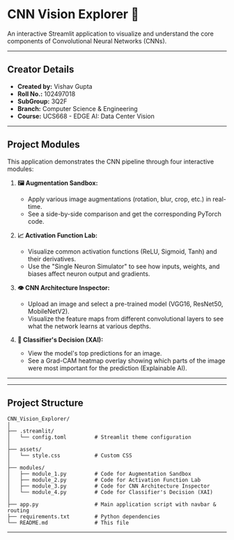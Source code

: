 # CNN Vision Explorer 🧠

An interactive Streamlit application to visualize and understand the core components of Convolutional Neural Networks (CNNs).

---

## **Creator Details**

* **Created by:** Vishav Gupta
* **Roll No.:** 102497018
* **SubGroup:** 3Q2F
* **Branch:** Computer Science & Engineering
* **Course:** UCS668 - EDGE AI: Data Center Vision

---

## **Project Modules**

This application demonstrates the CNN pipeline through four interactive modules:

1.  **🖼️ Augmentation Sandbox:**
    * Apply various image augmentations (rotation, blur, crop, etc.) in real-time.
    * See a side-by-side comparison and get the corresponding PyTorch code.

2.  **📈 Activation Function Lab:**
    * Visualize common activation functions (ReLU, Sigmoid, Tanh) and their derivatives.
    * Use the "Single Neuron Simulator" to see how inputs, weights, and biases affect neuron output and gradients.

3.  **👁️ CNN Architecture Inspector:**
    * Upload an image and select a pre-trained model (VGG16, ResNet50, MobileNetV2).
    * Visualize the feature maps from different convolutional layers to see what the network learns at various depths.

4.  **🧠 Classifier's Decision (XAI):**
    * View the model's top predictions for an image.
    * See a Grad-CAM heatmap overlay showing which parts of the image were most important for the prediction (Explainable AI).

---

---
## **Project Structure**
```
CNN_Vision_Explorer/
│
├── .streamlit/
│   └── config.toml         # Streamlit theme configuration
│
├── assets/
│   └── style.css           # Custom CSS
│
├── modules/
│   ├── module_1.py         # Code for Augmentation Sandbox
│   ├── module_2.py         # Code for Activation Function Lab
│   ├── module_3.py         # Code for CNN Architecture Inspector
│   └── module_4.py         # Code for Classifier's Decision (XAI)
│
├── app.py                  # Main application script with navbar & routing
├── requirements.txt        # Python dependencies
└── README.md               # This file
```

---